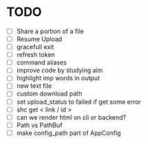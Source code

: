 # TODO

- [ ] Share a portion of a file
- [ ] Resume Upload
- [ ] gracefull exit
- [ ] refresh token
- [ ] command aliases
- [ ] improve code by studying aim
- [ ] highlight imp words in output
- [ ] new text file
- [ ] custom download path
- [ ] set upload_status to failed if get some error
- [ ] shc get < link / id >
- [ ] can we render html on cli or backend?
- [ ] Path vs PathBuf
- [ ] make config_path part of AppConfig
